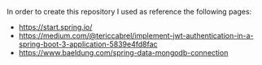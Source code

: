 In order to create this repository I used as reference the following pages:

- https://start.spring.io/ 
- https://medium.com/@tericcabrel/implement-jwt-authentication-in-a-spring-boot-3-application-5839e4fd8fac
- https://www.baeldung.com/spring-data-mongodb-connection
